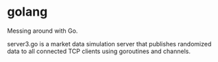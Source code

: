 golang
======

Messing around with Go.

server3.go is a market data simulation server that publishes randomized data to all connected TCP clients using goroutines and channels.
